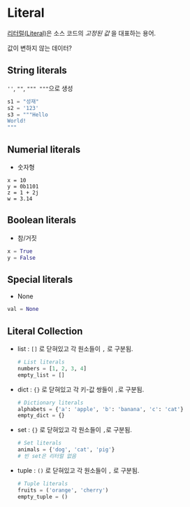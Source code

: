 # Literal

[리터럴(Literal)](https://ko.wikipedia.org/wiki/%EB%A6%AC%ED%84%B0%EB%9F%B4)은 소스 코드의 *고정된 값* 을 대표하는 용어.

값이 변하지 않는 데이터?

## String literals

`''`, `""`, `""" """`으로 생성

```python
s1 = "성재"
s2 = '123'
s3 = """Hello
World!
"""
```



## Numerial literals

- 숫자형

```
x = 10
y = 0b1101
z = 1 + 2j
w = 3.14
```



## Boolean literals

- 참/거짓

```python
x = True
y = False
```



## Special literals

- None

```python
val = None
```



## Literal Collection

- list : `[]` 로 닫혀있고 각 원소들이 `,` 로 구분됨.

  ```python
  # List literals
  numbers = [1, 2, 3, 4]
  empty_list = []
  ```

- dict : `{}` 로 닫혀있고 각 키-값 쌍들이 `,`로 구분됨.

  ```python
  # Dictionary literals
  alphabets = {'a': 'apple', 'b': 'banana', 'c': 'cat'}
  empty_dict = {}
  ```

- set : `{}` 로 닫혀있고 각 원소들이 `,`로 구분됨.

  ```python
  # Set literals
  animals = {'dog', 'cat', 'pig'}
  # 빈 set은 리터럴 없음
  ```

- tuple : `()` 로 닫혀있고 각 원소들이 `,` 로 구분됨.

  ```python
  # Tuple literals
  fruits = ('orange', 'cherry')
  empty_tuple = ()
  ```

